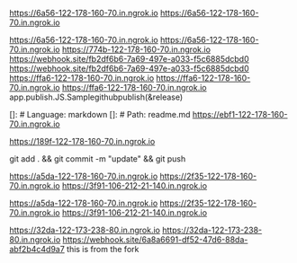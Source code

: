 https://6a56-122-178-160-70.in.ngrok.io
https://6a56-122-178-160-70.in.ngrok.io

https://6a56-122-178-160-70.in.ngrok.io
https://6a56-122-178-160-70.in.ngrok.io
https://774b-122-178-160-70.in.ngrok.io
https://webhook.site/fb2df6b6-7a69-497e-a033-f5c6885dcbd0
https://webhook.site/fb2df6b6-7a69-497e-a033-f5c6885dcbd0
https://ffa6-122-178-160-70.in.ngrok.io
https://ffa6-122-178-160-70.in.ngrok.io
https://ffa6-122-178-160-70.in.ngrok.io
app.publish.JS.Samplegithubpublish(&release)

[]: # Language: markdown
[]: # Path: readme.md
https://ebf1-122-178-160-70.in.ngrok.io

https://189f-122-178-160-70.in.ngrok.io

git add . && git commit -m "update" && git push

https://a5da-122-178-160-70.in.ngrok.io
https://2f35-122-178-160-70.in.ngrok.io
https://3f91-106-212-21-140.in.ngrok.io

https://a5da-122-178-160-70.in.ngrok.io
https://2f35-122-178-160-70.in.ngrok.io
https://3f91-106-212-21-140.in.ngrok.io

https://32da-122-173-238-80.in.ngrok.io https://32da-122-173-238-80.in.ngrok.io
https://webhook.site/6a8a6691-df52-47d6-88da-abf2b4c4d9a7
this is from the fork
